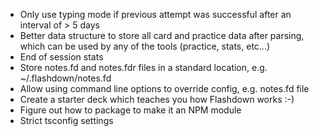 - Only use typing mode if previous attempt was successful after an interval of > 5 days
- Better data structure to store all card and practice data after parsing, which can be used by any of the tools (practice, stats, etc...)
- End of session stats
- Store notes.fd and notes.fdr files in a standard location, e.g. ~/.flashdown/notes.fd
- Allow using command line options to override config, e.g. notes.fd file
- Create a starter deck which teaches you how Flashdown works :-)
- Figure out how to package to make it an NPM module
- Strict tsconfig settings
